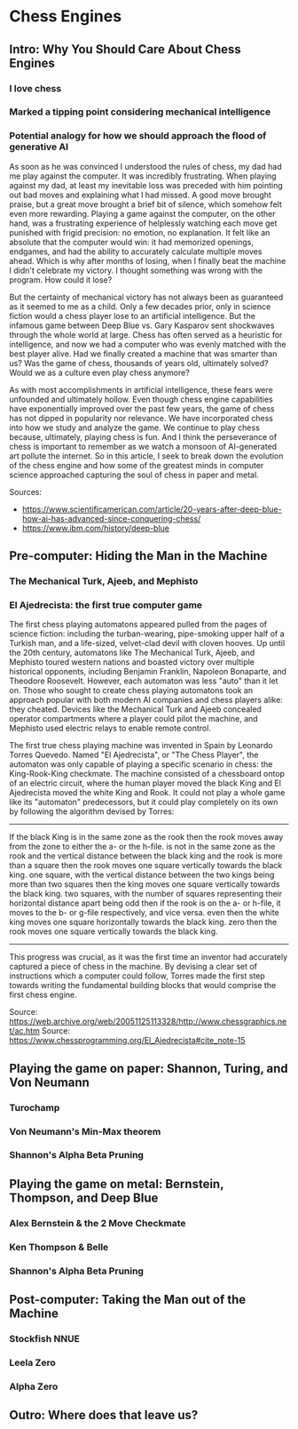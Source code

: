 # Chess Engines

## Intro: Why You Should Care About Chess Engines
### I love chess
### Marked a tipping point considering mechanical intelligence
### Potential analogy for how we should approach the flood of generative AI

As soon as he was convinced I understood the rules of chess, my dad had me play against the computer. It was incredibly frustrating. When playing against my dad, at least my inevitable loss was preceded with him pointing out bad moves and explaining what I had missed. A good move brought praise, but a great move brought a brief bit of silence, which somehow felt even more rewarding. Playing a game against the computer, on the other hand, was a frustrating experience of helplessly watching each move get punished with frigid precision: no emotion, no explanation. It felt like an absolute that the computer would win: it had memorized openings, endgames, and had the ability to accurately calculate multiple moves ahead. Which is why after months of losing, when I finally beat the machine I didn't celebrate my victory. I thought something was wrong with the program. How could it lose?

But the certainty of mechanical victory has not always been as guaranteed as it seemed to me as a child. Only a few decades prior, only in science fiction would a chess player lose to an artificial intelligence. But the infamous game between Deep Blue vs. Gary Kasparov sent shockwaves through the whole world at large. Chess has often served as a heuristic for intelligence, and now we had a computer who was evenly matched with the best player alive. Had we finally created a machine that was smarter than us? Was the game of chess, thousands of years old, ultimately solved? Would we as a culture even play chess anymore?

As with most accomplishments in artificial intelligence, these fears were unfounded and ultimately hollow. Even though chess engine capabilities have exponentially improved over the past few years, the game of chess has not dipped in popularity nor relevance. We have incorporated chess into how we study and analyze the game. We continue to play chess because, ultimately, playing chess is fun. And I think the perseverance of chess is important to remember as we watch a monsoon of AI-generated art pollute the internet. So in this article, I seek to break down the evolution of the chess engine and how some of the greatest minds in computer science approached capturing the soul of chess in paper and metal.

Sources:
  * https://www.scientificamerican.com/article/20-years-after-deep-blue-how-ai-has-advanced-since-conquering-chess/
  * https://www.ibm.com/history/deep-blue

## Pre-computer: Hiding the Man in the Machine
### The Mechanical Turk, Ajeeb, and Mephisto
### El Ajedrecista: the first true computer game

The first chess playing automatons appeared pulled from the pages of science fiction: including the turban-wearing, pipe-smoking upper half of a Turkish man, and a life-sized, velvet-clad devil with cloven hooves. Up until the 20th century, automatons like The Mechanical Turk, Ajeeb, and Mephisto toured western nations and boasted victory over multiple historical opponents, including Benjamin Franklin, Napoleon Bonaparte, and Theodore Roosevelt. However, each automaton was less "auto" than it let on. Those who sought to create chess playing automatons took an approach popular with both modern AI companies and chess players alike: they cheated. Devices like the Mechanical Turk and Ajeeb concealed operator compartments where a player could pilot the machine, and Mephisto used electric relays to enable remote control.

The first true chess playing machine was invented in Spain by Leonardo Torres Quevedo. Named "El Ajedrecista", or "The Chess Player", the automaton was only capable of playing a specific scenario in chess: the King-Rook-King checkmate. The machine consisted of a chessboard ontop of an electric circuit, where the human player moved the black King and El Ajedrecista moved the white King and Rook. It could not play a whole game like its "automaton" predecessors, but it could play completely on its own by following the algorithm devised by Torres:
***
If the black King
    is in the same zone as the rook
        then the rook moves away from the zone to either the a- or the h-file.
    is not in the same zone as the rook and the vertical distance between the black king and the rook is
        more than a square
            then the rook moves one square vertically towards the black king.
        one square, with the vertical distance between the two kings being
            more than two squares
                then the king moves one square vertically towards the black king.
            two squares, with the number of squares representing their horizontal distance apart being
                odd
                    then if the rook is on the a- or h-file, it moves to the b- or g-file respectively, and vice versa.
                even
                    then the white king moves one square horizontally towards the black king.
                zero
                    then the rook moves one square vertically towards the black king.
***
This progress was crucial, as it was the first time an inventor had accurately captured a piece of chess in the machine. By devising a clear set of instructions which a computer could follow, Torres made the first step towards writing the fundamental building blocks that would comprise the first chess engine.

Source: https://web.archive.org/web/20051125113328/http://www.chessgraphics.net/ac.htm
Source: https://www.chessprogramming.org/El_Ajedrecista#cite_note-15

## Playing the game on paper: Shannon, Turing, and Von Neumann
### Turochamp
### Von Neumann's Min-Max theorem
### Shannon's Alpha Beta Pruning

## Playing the game on metal: Bernstein, Thompson, and Deep Blue
### Alex Bernstein & the 2 Move Checkmate
### Ken Thompson & Belle
### Shannon's Alpha Beta Pruning


## Post-computer: Taking the Man out of the Machine
### Stockfish NNUE
### Leela Zero
### Alpha Zero

## Outro: Where does that leave us?
